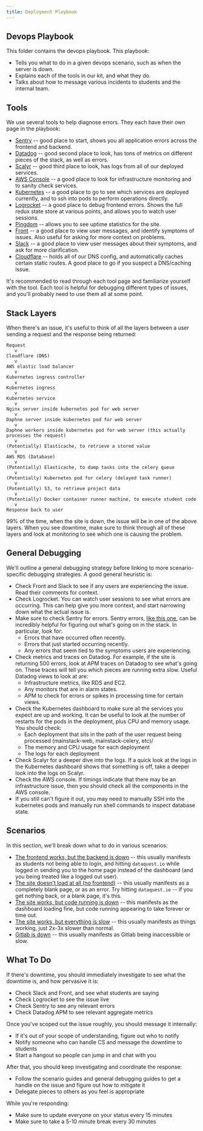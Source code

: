 ```yaml
---
title: Deployment Playbook
---
```



## Devops Playbook

This folder contains the devops playbook.  This playbook:

* Tells you what to do in a given devops scenario, such as when the server is down.
* Explains each of the tools in our kit, and what they do.
* Talks about how to message various incidents to students and the internal team.

## Tools

We use several tools to help diagnose errors.  They each have their own page in the playbook:

* [Sentry](tools/sentry/) -- good place to start, shows you all application errors across the frontend and backend.
* [Datadog](tools/datadog/) -- good second place to look, has tons of metrics on different pieces of the stack, as well as errors.
* [Scalyr](tools/scalyr/) -- good third place to look, has logs from all of our deployed services.
* [AWS Console](tools/aws_console/) -- a good place to look for infrastructure monitoring and to sanity check services.
* [Kubernetes](tools/kubernetes/) -- a good place to go to see which services are deployed currently, and to ssh into pods to perform operations directly.
* [Logrocket](tools/logrocket/) -- a good place to debug frontend errors.  Shows the full redux state store at various points, and allows you to watch user sessions.
* [Pingdom](tools/pingdom/) -- allows you to see uptime statistics for the site.
* [Front](tools/front/) -- a good place to view user messages, and identify symptoms of issues.  Also useful for asking for more context on problems.
* [Slack](tools/slack/) -- a good place to view user messages about their symptoms, and ask for more clarification.
* [Cloudflare](tools/cloudflare/) -- holds all of our DNS config, and automatically caches certain static routes.  A good place to go if you suspect a DNS/caching issue.

It's recommended to read through each tool page and familiarize yourself with the tool.  Each tool is helpful for debugging different types of issues, and you'll probably need to use them all at some point.

## Stack Layers

When there's an issue, it's useful to think of all the layers between a user sending a request and the response being returned:

```
Request
   v
Cloudflare (DNS)
   v
AWS elastic load balancer
   v
Kubernetes ingress controller
   v
Kubernetes ingress
   v
Kubernetes service
   v
Nginx server inside kubernetes pod for web server
   v
Daphne server inside kubernetes pod for web server
   v
Daphne workers inside kubernetes pod for web server (this actually processes the request)
   v
(Potentially) Elasticache, to retrieve a stored value
   v
AWS RDS (Database)
   v
(Potentially) Elasticache, to dump tasks into the celery queue
   v
(Potentially) Kubernetes pod for celery (delayed task runner)
   v
(Potentially) S3, to retrieve project data
   v
(Potentially) Docker container runner machine, to execute student code
   v
Response back to user
```

99% of the time, when the site is down, the issue will be in one of the above layers.  When you see downtime, make sure to think through all of these layers and look at monitoring to see which one is causing the problem.

## General Debugging

We'll outline a general debugging strategy before linking to more scenario-specific debugging strategies.  A good general heuristic is:

* Check Front and Slack to see if any users are experiencing the issue.  Read their comments for context.
* Check Logrocket.  You can watch user sessions to see what errors are occurring.  This can help give you more context, and start narrowing down what the actual issue is.
* Make sure to check Sentry for errors.  Sentry errors, [like this one](https://sentry.io/dataquest/web-prod/issues/285703940/), can be incredibly helpful for figuring out what's going on in the stack.  In particular, look for:
    * Errors that have occurred often recently.
    * Errors that just started occurring recently.
    * Any errors that seem tied to the symptoms users are experiencing.
* Check metrics and traces on Datadog.  For example, if the site is returning 500 errors, look at APM traces on Datadog to see what's going on.  These traces will tell you which pieces are running extra slow.  Useful Datadog views to look at are:
    * Infrastructure metrics, like RDS and EC2.
    * Any monitors that are in alarm states.
    * APM to check for errors or spikes in processing time for certain views.
* Check the Kubernetes dashboard to make sure all the services you expect are up and working.  It can be useful to look at the number of restarts for the pods in the deployment, plus CPU and memory usage.  You should check:
    * Each deployment that sits in the path of the user request being processed (mainstack-web, mainstack-celery, etc)/
    * The memory and CPU usage for each deployment
    * The logs for each deployment
* Check Scalyr for a deeper dive into the logs.  If a quick look at the logs in the Kubernetes dashboard shows that something is off, take a deeper look into the logs on Scalyr.
* Check the AWS console.  If timings indicate that there may be an infrastructure issue, then you should check all the components in the AWS console.
* If you still can't figure it out, you may need to manually SSH into the kubernetes pods and manually run shell commands to inspect database state.


## Scenarios

In this section, we'll break down what to do in various scenarios:

* [The frontend works, but the backend is down](scenarios/backend_down/) -- this usually manifests as students not being able to login, and hitting `dataquest.io` while logged in sending you to the home page instead of the dashboard (and you being treated like a logged out user).
* [The site doesn't load at all (no frontend)](scenarios/no_site/) -- this usually manifests as a completely blank page, or as an error.  Try hitting `dataquest.io` -- if you get nothing back, or a blank page, it's this.
* [The site works, but code running is down](scenarios/no_code_running/) -- this manifests as the dashboard loading fine, but code running appearing to take forever or time out.
* [The site works, but everything is slow](scenarios/site_slow/) -- this usually manifests as things working, just 2x-3x slower than normal.
* [Gitlab is down](scenarios/gitlab_down/) -- this usually manifests as Gitlab being inaccessible or slow.

## What To Do

If there's downtime, you should immediately investigate to see what the downtime is, and how pervasive it is:

* Check Slack and Front, and see what students are saying
* Check Logrocket to see the issue live
* Check Sentry to see any relevant errors
* Check Datadog APM to see relevant aggregate metrics

Once you've scoped out the issue roughly, you should message it internally:

* If it's out of your scope of understanding, figure out who to notify
* Notify someone who can handle CS and message the downtime to students
* Start a hangout so people can jump in and chat with you

After that, you should keep investigating and coordinate the response:

* Follow the scenario guides and general debugging guides to get a handle on the issue and figure out how to mitigate it
* Delegate pieces to others as you feel is appropriate

While you're responding:

* Make sure to update everyone on your status every 15 minutes
* Make sure to take a 5-10 minute break every 30 minutes
